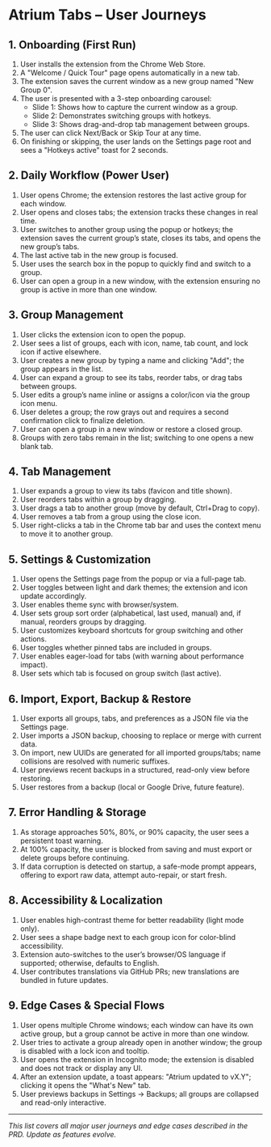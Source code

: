 # Atrium Tabs – User Journeys

## 1. Onboarding (First Run)
1. User installs the extension from the Chrome Web Store.
2. A "Welcome / Quick Tour" page opens automatically in a new tab.
3. The extension saves the current window as a new group named "New Group 0".
4. The user is presented with a 3-step onboarding carousel:
   - Slide 1: Shows how to capture the current window as a group.
   - Slide 2: Demonstrates switching groups with hotkeys.
   - Slide 3: Shows drag-and-drop tab management between groups.
5. The user can click Next/Back or Skip Tour at any time.
6. On finishing or skipping, the user lands on the Settings page root and sees a "Hotkeys active" toast for 2 seconds.

## 2. Daily Workflow (Power User)
1. User opens Chrome; the extension restores the last active group for each window.
2. User opens and closes tabs; the extension tracks these changes in real time.
3. User switches to another group using the popup or hotkeys; the extension saves the current group’s state, closes its tabs, and opens the new group’s tabs.
4. The last active tab in the new group is focused.
5. User uses the search box in the popup to quickly find and switch to a group.
6. User can open a group in a new window, with the extension ensuring no group is active in more than one window.

## 3. Group Management
1. User clicks the extension icon to open the popup.
2. User sees a list of groups, each with icon, name, tab count, and lock icon if active elsewhere.
3. User creates a new group by typing a name and clicking "Add"; the group appears in the list.
4. User can expand a group to see its tabs, reorder tabs, or drag tabs between groups.
5. User edits a group’s name inline or assigns a color/icon via the group icon menu.
6. User deletes a group; the row grays out and requires a second confirmation click to finalize deletion.
7. User can open a group in a new window or restore a closed group.
8. Groups with zero tabs remain in the list; switching to one opens a new blank tab.

## 4. Tab Management
1. User expands a group to view its tabs (favicon and title shown).
2. User reorders tabs within a group by dragging.
3. User drags a tab to another group (move by default, Ctrl+Drag to copy).
4. User removes a tab from a group using the close icon.
5. User right-clicks a tab in the Chrome tab bar and uses the context menu to move it to another group.

## 5. Settings & Customization
1. User opens the Settings page from the popup or via a full-page tab.
2. User toggles between light and dark themes; the extension and icon update accordingly.
3. User enables theme sync with browser/system.
4. User sets group sort order (alphabetical, last used, manual) and, if manual, reorders groups by dragging.
5. User customizes keyboard shortcuts for group switching and other actions.
6. User toggles whether pinned tabs are included in groups.
7. User enables eager-load for tabs (with warning about performance impact).
8. User sets which tab is focused on group switch (last active).

## 6. Import, Export, Backup & Restore
1. User exports all groups, tabs, and preferences as a JSON file via the Settings page.
2. User imports a JSON backup, choosing to replace or merge with current data.
3. On import, new UUIDs are generated for all imported groups/tabs; name collisions are resolved with numeric suffixes.
4. User previews recent backups in a structured, read-only view before restoring.
5. User restores from a backup (local or Google Drive, future feature).

## 7. Error Handling & Storage
1. As storage approaches 50%, 80%, or 90% capacity, the user sees a persistent toast warning.
2. At 100% capacity, the user is blocked from saving and must export or delete groups before continuing.
3. If data corruption is detected on startup, a safe-mode prompt appears, offering to export raw data, attempt auto-repair, or start fresh.

## 8. Accessibility & Localization
1. User enables high-contrast theme for better readability (light mode only).
2. User sees a shape badge next to each group icon for color-blind accessibility.
3. Extension auto-switches to the user’s browser/OS language if supported; otherwise, defaults to English.
4. User contributes translations via GitHub PRs; new translations are bundled in future updates.

## 9. Edge Cases & Special Flows
1. User opens multiple Chrome windows; each window can have its own active group, but a group cannot be active in more than one window.
2. User tries to activate a group already open in another window; the group is disabled with a lock icon and tooltip.
3. User opens the extension in Incognito mode; the extension is disabled and does not track or display any UI.
4. After an extension update, a toast appears: "Atrium updated to vX.Y"; clicking it opens the "What's New" tab.
5. User previews backups in Settings -> Backups; all groups are collapsed and read-only interactive.

---

*This list covers all major user journeys and edge cases described in the PRD. Update as features evolve.*
